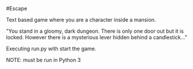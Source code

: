 #Escape

Text based game where you are a character inside a mansion.

"You stand in a gloomy, dark dungeon. There is only one door out but it is locked. However there is a mysterious lever hidden behind a candlestick..."

Executing run.py with start the game.

NOTE: must be run in Python 3